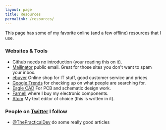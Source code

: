 ```yaml
---
layout: page
title: Resources
permalink: /resources/
---
```

This page has some of my favorite online (and a few offline) resources that I
use.

### Websites & Tools
* [Github](https://github.com) needs no introduction (your reading this on it).
* [Mailinator](https://mailinator.com) public email.  Great for those sites you don't want to spam your inbox.
* [ebuyer](https://www.ebuyer.com) Online shop for IT stuff, good customer service and prices.
* [Google Trends](https://trends.google.com/trends/) for checking up on what people are searching for.
* [Eagle CAD](https://www.autodesk.com/products/eagle/free-download) For PCB and schematic design work.
* [Farnell](http://uk.farnell.com/) where I buy my electronic components.
* [Atom](https://atom.io) My text editor of choice (this is written in it).

### People on [Twitter](https://twitter.com) I follow
* [@ThePracticalDev](https://twitter.com/ThePracticalDev) do some really good articles
